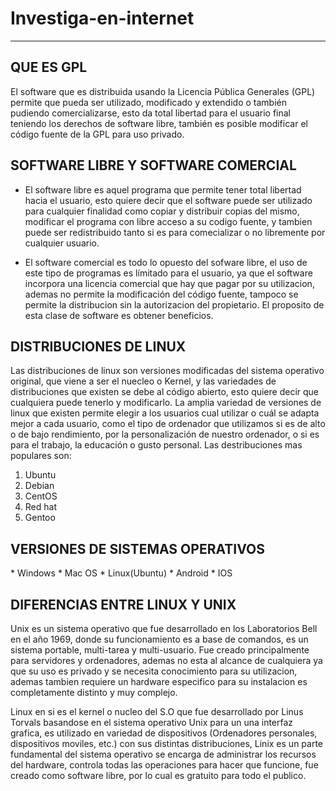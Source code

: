 # Investiga-en-internet
---

<h2>QUE ES GPL</h2>

El software que es distribuida usando la Licencia Pública Generales (GPL) permite que pueda ser utilizado, modificado y extendido o también pudiendo comercializarse, esto da total libertad para el usuario final teniendo los derechos de software libre, también es posible modificar el código fuente de la GPL para uso privado.
  

 

<h2>SOFTWARE LIBRE Y SOFTWARE COMERCIAL</h2>

* El software libre es aquel programa que permite tener total libertad hacia el usuario, esto quiere decir que el software puede ser utilizado para cualquier finalidad como copiar y distribuir copias del mismo, modificar el programa con libre acceso a su codigo fuente, y tambien puede ser redistribuido tanto si es para comecializar o no libremente por cualquier usuario. 

* El software comercial es todo lo opuesto del sofware libre, el uso de este tipo de programas es límitado para el usuario, ya que el software incorpora una licencia comercial que hay que pagar por su utilizacion, ademas no permite la  modificación del código fuente, tampoco se permite la distribucion sin la autorizacion del propietario. El proposito de esta clase de software es obtener beneficios.



<h2>DISTRIBUCIONES DE LINUX</h2>
Las distribuciones de linux son versiones modificadas del sistema operativo original, que viene a ser el nuecleo o Kernel, y las variedades de distribuciones que existen se debe al código abierto, esto quiere decir que cualquiera puede tenerlo y modificarlo. 
La amplia variedad de versiones de linux que existen permite elegir a los usuarios cual utilizar o cuál se adapta mejor a cada usuario, como el tipo de ordenador que utilizamos si es de alto o de bajo rendimiento, por la personalización de nuestro ordenador, o si es para el trabajo, la educación o gusto personal. 
Las destribuciones mas populares son:

1. Ubuntu
2. Debian
3. CentOS
4. Red hat 
5. Gentoo

<h2>VERSIONES DE SISTEMAS OPERATIVOS</h2>
* Windows
* Mac OS
* Linux(Ubuntu)
* Android 
* IOS

<h2>DIFERENCIAS ENTRE LINUX Y UNIX</h2>

Unix es un sistema operativo que fue desarrollado en los Laboratorios Bell en el año 1969, donde su funcionamiento es a base de comandos, es un sistema portable, multi-tarea y multi-usuario.
Fue creado principalmente para servidores y ordenadores, ademas no esta al alcance de cualquiera ya que su uso es privado y se necesita conocimiento para su utilizacion, ademas tambien requiere un hardware especifico para su instalacion es completamente distinto y muy complejo.

Linux en si es el kernel o nucleo del S.O que fue desarrollado por Linus Torvals basandose en el sistema operativo Unix para un una interfaz grafica, es utilizado en variedad de dispositivos (Ordenadores personales, dispositivos moviles, etc.) con sus distintas distribuciones, Linix es un parte fundamental del sistema operativo se encarga de administrar los recursos del hardware, controla todas las operaciones para hacer que funcione, fue creado como software libre, por lo cual es gratuito para todo el publico.
